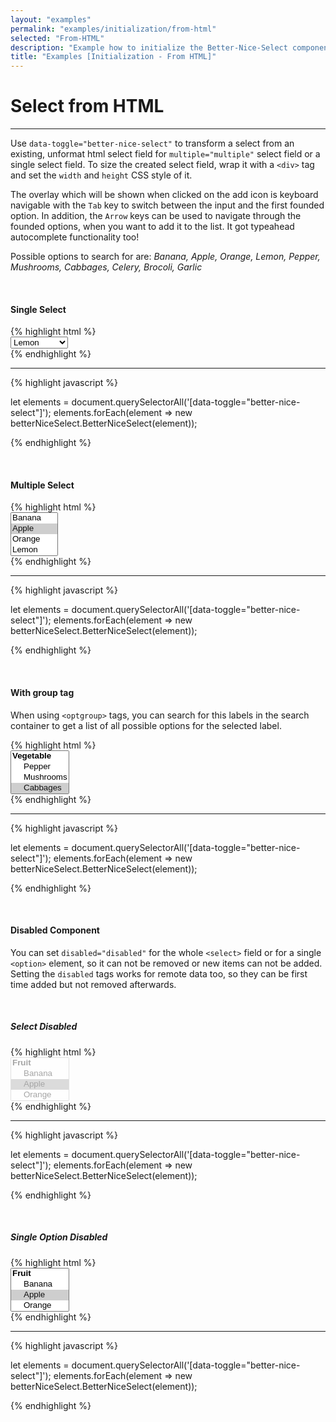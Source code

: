 ```yaml
---
layout: "examples"
permalink: "examples/initialization/from-html"
selected: "From-HTML"
description: "Example how to initialize the Better-Nice-Select component via HTML - Gives an overview how to implement it and how it looks like"
title: "Examples [Initialization - From HTML]"
---
```


# **Select from HTML**

---

Use `data-toggle="better-nice-select"` to transform a select from an existing, unformat html select field for `multiple="multiple"` select field or a single select field. To size the created select field, wrap it with a `<div>` tag and set the `width` and `height` CSS style of it.

The overlay which will be shown when clicked on the add icon is keyboard navigable with the `Tab` key to switch between the input and the first founded option. In addition, the `Arrow` keys can be used to navigate through the founded options, when you want to add it to the list. It got typeahead autocomplete functionality too!

<div class="alert alert-light d-flex justify-content-start align-items-center font-size-13" role="alert">
        <i class="fa-solid fa-circle-info pe-2"></i>Possible options to search for are: <i class="ms-2">Banana, Apple, Orange, Lemon, Pepper, Mushrooms, Cabbages, Celery, Brocoli, Garlic</i>
</div>

&nbsp;

#### Single Select

<div class="container my-4 border rounded p-0">
    <div class="p-5 border-bottom">
    <select data-toggle="better-nice-select" hidden="hidden">
            <option value="Banana">Banana</option>
            <option value="Apple">Apple</option>
            <option value="Orange">Orange</option>
            <option value="Lemon" selected="selected">Lemon</option>
            <option value="Pepper">Pepper</option>
            <option value="Mushrooms">Mushrooms</option>
            <option value="Cabbages">Cabbages</option>
            <option value="Celery">Celery</option>
            <option value="Garlic">Garlic</option>
            <option value="Brocoli">Brocoli</option>
        </select>
    </div>
    <div class="bg-highlight rounded">
{% highlight html %}
<div class="container">
    <select data-toggle="better-nice-select">
        <option value="Banana">Banana</option>
        <option value="Apple">Apple</option>
        <option value="Orange">Orange</option>
        <option value="Lemon" selected="selected">Lemon</option>
        <option value="Pepper">Pepper</option>
        <option value="Mushrooms">Mushrooms</option>
        <option value="Cabbages">Cabbages</option>
        <option value="Celery">Celery</option>
        <option value="Garlic">Garlic</option>
        <option value="Brocoli">Brocoli</option>
    </select>
</div>
{% endhighlight %}
<hr>
{% highlight javascript %}

let elements = document.querySelectorAll('[data-toggle="better-nice-select"]');
elements.forEach(element => new betterNiceSelect.BetterNiceSelect(element));

{% endhighlight %}
    </div>
</div>

&nbsp;

#### Multiple Select

<div class="container my-4 border rounded p-0">
    <div class="p-5 border-bottom">
        <select multiple="multiple" data-toggle="better-nice-select" hidden="hidden">
            <option value="Banana">Banana</option>
            <option value="Apple" selected="selected">Apple</option>
            <option value="Orange">Orange</option>
            <option value="Lemon">Lemon</option>
            <option value="Pepper">Pepper</option>
            <option value="Mushrooms" selected="selected">Mushrooms</option>
            <option value="Cabbages">Cabbages</option>
            <option value="Celery">Celery</option>
            <option value="Garlic">Garlic</option>
            <option value="Brocoli">Brocoli</option>
        </select>
    </div>
    <div class="bg-highlight rounded">
{% highlight html %}
<div class="container">
    <select multiple="multiple" data-toggle="better-nice-select">
        <option value="Banana">Banana</option>
        <option value="Apple" selected="selected">Apple</option>
        <option value="Orange">Orange</option>
        <option value="Lemon">Lemon</option>
        <option value="Pepper">Pepper</option>
        <option value="Mushrooms" selected="selected">Mushrooms</option>
        <option value="Cabbages">Cabbages</option>
        <option value="Celery">Celery</option>
        <option value="Garlic">Garlic</option>
        <option value="Brocoli">Brocoli</option>
    </select>
</div>
{% endhighlight %}
<hr>
{% highlight javascript %}

let elements = document.querySelectorAll('[data-toggle="better-nice-select"]');
elements.forEach(element => new betterNiceSelect.BetterNiceSelect(element));

{% endhighlight %}
    </div>
</div>

&nbsp;

#### With group tag

When using `<optgroup>` tags, you can search for this labels in the search container to get a list of all possible options for the selected label.

<div class="container my-4 border rounded p-0">
    <div class="p-5 border-bottom">
        <select multiple="multiple" data-toggle="better-nice-select" hidden="hidden">
            <optgroup label="Fruit">
                <option value="Banana">Banana</option>
                <option value="Apple">Apple</option>
                <option value="Orange">Orange</option>
                <option value="Lemon">Lemon</option>
            </optgroup>
            <optgroup label="Vegetable">
                <option value="Pepper">Pepper</option>
                <option value="Mushrooms">Mushrooms</option>
                <option value="Cabbages" selected="selected">Cabbages</option>
                <option value="Celery">Celery</option>
                <option value="Garlic">Garlic</option>
                <option value="Brocoli">Brocoli</option>
            </optgroup>
        </select>
    </div>
    <div class="bg-highlight rounded">
{% highlight html %}
<div class="container">
    <select multiple="multiple" data-toggle="better-nice-select">
        <optgroup label="Fruit">
            <option value="Banana">Banana</option>
            <option value="Apple">Apple</option>
            <option value="Orange">Orange</option>
            <option value="Lemon">Lemon</option>
        </optgroup>
        <optgroup label="Vegetable">
            <option value="Pepper">Pepper</option>
            <option value="Mushrooms">Mushrooms</option>
            <option value="Cabbages" selected="selected">Cabbages</option>
            <option value="Celery">Celery</option>
            <option value="Garlic">Garlic</option>
            <option value="Brocoli">Brocoli</option>
        </optgroup>
    </select>
</div>
{% endhighlight %}
<hr>
{% highlight javascript %}

let elements = document.querySelectorAll('[data-toggle="better-nice-select"]');
elements.forEach(element => new betterNiceSelect.BetterNiceSelect(element));

{% endhighlight %}
    </div>
</div>

&nbsp;

#### Disabled Component

You can set `disabled="disabled"` for the whole `<select>` field or for a single `<option>` element, so it can not be removed or new items can not be added. Setting the `disabled` tags works for remote data too, so they can be first time added but not removed afterwards.

&nbsp;

##### Select Disabled
<div class="container my-4 border rounded p-0">
    <div class="p-5 border-bottom">
        <select multiple="multiple" data-toggle="better-nice-select" disabled="disabled" hidden="hidden">
            <optgroup label="Fruit">
                <option value="Banana">Banana</option>
                <option value="Apple" selected="selected">Apple</option>
                <option value="Orange">Orange</option>
                <option value="Lemon">Lemon</option>
            </optgroup>
            <optgroup label="Vegetable">
                <option value="Pepper">Pepper</option>
                <option value="Mushrooms">Mushrooms</option>
                <option value="Cabbages" selected="selected">Cabbages</option>
                <option value="Celery">Celery</option>
                <option value="Garlic">Garlic</option>
                <option value="Brocoli">Brocoli</option>
            </optgroup>
        </select>
    </div>
    <div class="bg-highlight rounded">
{% highlight html %}
<div class="container">
    <select multiple="multiple" data-toggle="better-nice-select" disabled="disabled">
        <optgroup label="Fruit">
            <option value="Banana">Banana</option>
            <option value="Apple" selected="selected">Apple</option>
            <option value="Orange">Orange</option>
            <option value="Lemon">Lemon</option>
        </optgroup>
        <optgroup label="Vegetable">
            <option value="Pepper">Pepper</option>
            <option value="Mushrooms">Mushrooms</option>
            <option value="Cabbages" selected="selected">Cabbages</option>
            <option value="Celery">Celery</option>
            <option value="Garlic">Garlic</option>
            <option value="Brocoli">Brocoli</option>
        </optgroup>
    </select>
</div>
{% endhighlight %}
<hr>
{% highlight javascript %}

let elements = document.querySelectorAll('[data-toggle="better-nice-select"]');
elements.forEach(element => new betterNiceSelect.BetterNiceSelect(element));

{% endhighlight %}
    </div>
</div>

&nbsp;

##### Single Option Disabled
<div class="container my-4 border rounded p-0">
    <div class="p-5 border-bottom">
        <select multiple="multiple" data-toggle="better-nice-select" hidden="hidden">
            <optgroup label="Fruit">
                <option value="Banana">Banana</option>
                <option value="Apple" selected="selected">Apple</option>
                <option value="Orange">Orange</option>
                <option value="Lemon">Lemon</option>
            </optgroup>
            <optgroup label="Vegetable">
                <option value="Pepper">Pepper</option>
                <option value="Mushrooms">Mushrooms</option>
                <option value="Cabbages" selected="selected" disabled="disabled">Cabbages</option>
                <option value="Celery">Celery</option>
                <option value="Garlic">Garlic</option>
                <option value="Brocoli" disabled="disabled">Brocoli</option>
            </optgroup>
        </select>
    </div>
    <div class="bg-highlight rounded">
{% highlight html %}
<div class="container">
    <select multiple="multiple" data-toggle="better-nice-select">
        <optgroup label="Fruit">
            <option value="Banana">Banana</option>
            <option value="Apple" selected="selected">Apple</option>
            <option value="Orange">Orange</option>
            <option value="Lemon">Lemon</option>
        </optgroup>
        <optgroup label="Vegetable">
            <option value="Pepper">Pepper</option>
            <option value="Mushrooms">Mushrooms</option>
            <option value="Cabbages" selected="selected" disabled="disabled">Cabbages</option>
            <option value="Celery">Celery</option>
            <option value="Garlic">Garlic</option>
            <option value="Brocoli" disabled="disabled">Brocoli</option>
        </optgroup>
    </select>
</div>
{% endhighlight %}
<hr>
{% highlight javascript %}

let elements = document.querySelectorAll('[data-toggle="better-nice-select"]');
elements.forEach(element => new betterNiceSelect.BetterNiceSelect(element));

{% endhighlight %}
    </div>
</div>

